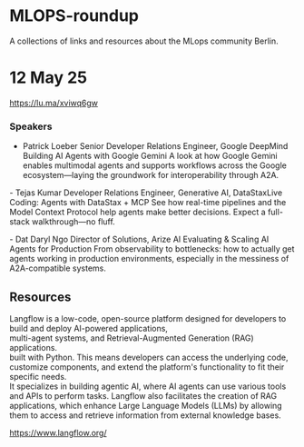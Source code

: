 # MLOPS-roundup
A collections of links and resources about the MLops community Berlin.  

# 12 May 25
https://lu.ma/xviwq6gw
### Speakers
- Patrick Loeber
​Senior Developer Relations Engineer, Google DeepMind
Building AI Agents with Google Gemini
​A look at how Google Gemini enables multimodal agents and supports workflows across the Google ecosystem—laying the groundwork for interoperability through A2A.

​- Tejas Kumar
​Developer Relations Engineer, Generative AI, DataStax
​Live Coding: Agents with DataStax + MCP
​See how real-time pipelines and the Model Context Protocol help agents make better decisions. Expect a full-stack walkthrough—no fluff.

​- Dat Daryl Ngo
​Director of Solutions, Arize AI
​Evaluating & Scaling AI Agents for Production
​From observability to bottlenecks: how to actually get agents working in production environments, especially in the messiness of A2A-compatible systems.



## Resources

Langflow is a low-code, open-source platform designed for developers to build and deploy AI-powered applications,  
multi-agent systems, and Retrieval-Augmented Generation (RAG) applications.  
built with Python. This means developers can access the underlying code,  
customize components, and extend the platform's functionality to fit their specific needs.  
It specializes in building agentic AI, where AI agents can use various tools and APIs to perform tasks. Langflow also facilitates the creation of RAG applications, which enhance Large Language Models (LLMs) by allowing them to access and retrieve information from external knowledge bases.

https://www.langflow.org/
